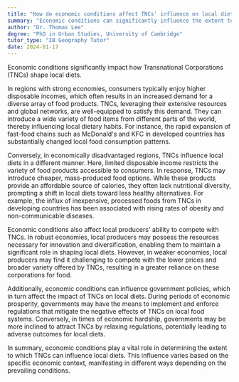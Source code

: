 ```yaml
---
title: "How do economic conditions affect TNCs' influence on local diets?"
summary: "Economic conditions can significantly influence the extent to which Transnational Corporations (TNCs) shape local diets."
author: "Dr. Thomas Lee"
degree: "PhD in Urban Studies, University of Cambridge"
tutor_type: "IB Geography Tutor"
date: 2024-01-17
---
```


Economic conditions significantly impact how Transnational Corporations (TNCs) shape local diets.

In regions with strong economies, consumers typically enjoy higher disposable incomes, which often results in an increased demand for a diverse array of food products. TNCs, leveraging their extensive resources and global networks, are well-equipped to satisfy this demand. They can introduce a wide variety of food items from different parts of the world, thereby influencing local dietary habits. For instance, the rapid expansion of fast-food chains such as McDonald's and KFC in developed countries has substantially changed local food consumption patterns.

Conversely, in economically disadvantaged regions, TNCs influence local diets in a different manner. Here, limited disposable income restricts the variety of food products accessible to consumers. In response, TNCs may introduce cheaper, mass-produced food options. While these products provide an affordable source of calories, they often lack nutritional diversity, prompting a shift in local diets toward less healthy alternatives. For example, the influx of inexpensive, processed foods from TNCs in developing countries has been associated with rising rates of obesity and non-communicable diseases.

Economic conditions also affect local producers' ability to compete with TNCs. In robust economies, local producers may possess the resources necessary for innovation and diversification, enabling them to maintain a significant role in shaping local diets. However, in weaker economies, local producers may find it challenging to compete with the lower prices and broader variety offered by TNCs, resulting in a greater reliance on these corporations for food.

Additionally, economic conditions can influence government policies, which in turn affect the impact of TNCs on local diets. During periods of economic prosperity, governments may have the means to implement and enforce regulations that mitigate the negative effects of TNCs on local food systems. Conversely, in times of economic hardship, governments may be more inclined to attract TNCs by relaxing regulations, potentially leading to adverse outcomes for local diets.

In summary, economic conditions play a vital role in determining the extent to which TNCs can influence local diets. This influence varies based on the specific economic context, manifesting in different ways depending on the prevailing conditions.
    